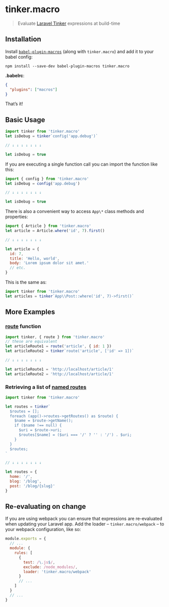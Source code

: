# tinker.macro

> Evaluate [Laravel Tinker](https://github.com/laravel/tinker) expressions at build-time

## Installation

Install [`babel-plugin-macros`](https://github.com/kentcdodds/babel-plugin-macros) (along with `tinker.macro`) and add it to your babel config:

```
npm install --save-dev babel-plugin-macros tinker.macro
```

**.babelrc**:

```json
{
  "plugins": ["macros"]
}
```

That’s it!

## Basic Usage

```js
import tinker from 'tinker.macro'
let isDebug = tinker`config('app.debug')`

// ↓ ↓ ↓ ↓ ↓ ↓ ↓

let isDebug = true
```

If you are executing a single function call you can import the function like this:

```js
import { config } from 'tinker.macro'
let isDebug = config('app.debug')

// ↓ ↓ ↓ ↓ ↓ ↓ ↓

let isDebug = true
```

There is also a convenient way to access `App\*` class methods and properties:

```js
import { Article } from 'tinker.macro'
let article = Article.where('id', 7).first()

// ↓ ↓ ↓ ↓ ↓ ↓ ↓

let article = {
  id: 7,
  title: 'Hello, world',
  body: 'Lorem ipsum dolor sit amet.'
  // etc.
}
```

This is the same as:

```js
import tinker from 'tinker.macro'
let articles = tinker`App\\Post::where('id', 7)->first()`
```

## More Examples

### [route](https://laravel.com/docs/5.6/helpers#method-route) function

```js
import tinker, { route } from 'tinker.macro'
// these are equivalent
let articleRoute1 = route('article', { id: 1 })
let articleRoute2 = tinker`route('article', ['id' => 1])`

// ↓ ↓ ↓ ↓ ↓ ↓ ↓

let articleRoute1 = 'http://localhost/article/1'
let articleRoute2 = 'http://localhost/article/1'
```

### Retrieving a list of [named routes](https://laravel.com/docs/5.6/routing#named-routes)

```js
import tinker from 'tinker.macro'

let routes = tinker`
  $routes = [];
  foreach (app()->routes->getRoutes() as $route) {
    $name = $route->getName();
    if ($name !== null) {
      $uri = $route->uri;
      $routes[$name] = ($uri === '/' ? '' : '/') . $uri;
    }
  }
  $routes;
`

// ↓ ↓ ↓ ↓ ↓ ↓ ↓

let routes = {
  home: '/',
  blog: '/blog',
  post: '/blog/{slug}'
}
```

## Re-evaluating on change

If you are using webpack you can ensure that expressions are re-evaluated when updating your Laravel app. Add the loader – `tinker.macro/webpack` – to your webpack configuration, like so:

```js
module.exports = {
  // ...
  module: {
    rules: [
      {
        test: /\.js$/,
        exclude: /node_modules/,
        loader: 'tinker.macro/webpack'
      }
      // ...
    ]
  }
  // ...
}
```
